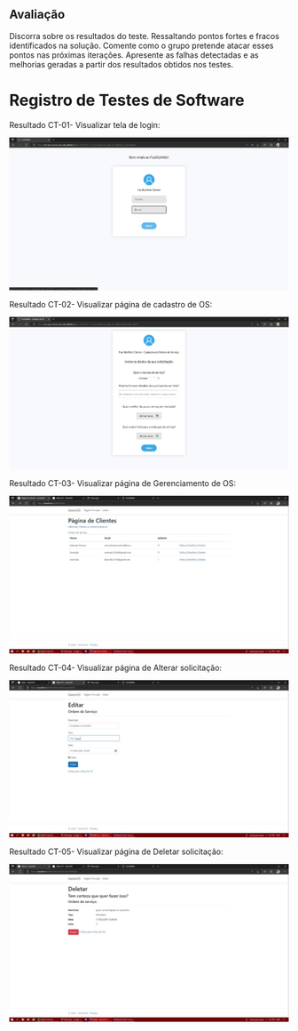 


## Avaliação

Discorra sobre os resultados do teste. Ressaltando pontos fortes e fracos identificados na solução. Comente como o grupo pretende atacar esses pontos nas próximas iterações. Apresente as falhas detectadas e as melhorias geradas a partir dos resultados obtidos nos testes.
# Registro de Testes de Software

Resultado CT-01- Visualizar tela de login:

<img src="img/ct1.png">

Resultado CT-02- Visualizar página de cadastro de OS:

<img src="img/ct2.png">

Resultado CT-03- Visualizar página de Gerenciamento de OS:

<img src="img/ct3.jpg">

Resultado CT-04- Visualizar página de Alterar solicitação:

<img src="img/ct4.jpg">

Resultado CT-05- Visualizar página de Deletar solicitação:

<img src="img/ct5.jpg">



